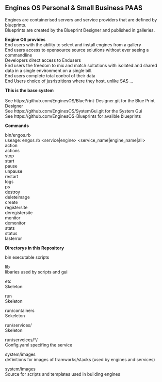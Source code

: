 <h2>Engines OS Personal & Small Business PAAS
</h2>

Engines are containerised servers and service providers that are defined by blueprints.
<br>
Blueprints are created by the Blueprint Designer and published in galleries.
<p>
<strong>Engine OS provides
</strong> 
<br>
 End users with the ability to select and install engines from a gallery 
<br>
 End users access to opensource source solutions without ever seeing a commandline
<br>
 Developers direct access to Endusers 
<br>
 End users the freedom to mix and match soltutions with isolated and shared data in a single environment on a single bill.
<br>   
End users complete total control of their data
<br>  
End Users choice of jusristritions where they host, unlike SAS
 ...
<p>
<strong>This is the base system</strong>
<br>
<br>
See https://github.com/EnginesOS/BluePrint-Designer.git for the Blue Print Designer
<br>
See https://github.com/EnginesOS/SystemGui.git for the System Gui
<br>
See https://github.com/EnginesOS-Blueprints for availble blueprints
<p>
<strong> Commands 
</strong>
<p>

bin/engos.rb
<br>
useage: engos.rb <service|engine> <service_name|engine_name|all> action
<br>
actions 
<br>
stop
<br>
start
<br>
pause
<br>
unpause
<br>
restart
<br>
logs
<br>
ps
<br>
destroy
<br>
deleteimage
<br>
create
<br>
registersite
<br>
deregistersite
<br>
monitor
<br>
demonitor
<br>
stats
<br>
status
<br>
lasterror
<br>

<p>
<strong>Directorys in this Repository
</strong>
<p>
bin
executable scripts
<br>
<p>
lib
<br>
libaries used by scripts and gui
<p>
etc
<br>
Skeleton
<p>
run
<br>
Skeleton
<p>
run/containers
<br>
Sekeleton
<p>
run/services/
<br>
Skeleton
<p>
run/servcices/*/
<br>
Config.yaml specifing the service 
<p>
system/images
<br>
definitions for images of framworks/stacks (used by engines and services)
<p>

system/images
<br>
Source for scripts and templates used in building engines 
<p>